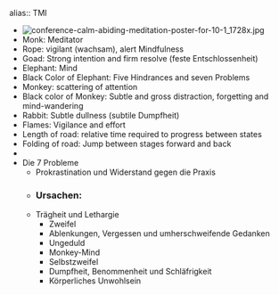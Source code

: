 alias:: TMI

- ![conference-calm-abiding-meditation-poster-for-10-1_1728x.jpg](../assets/conference-calm-abiding-meditation-poster-for-10-1_1728x_1653653203953_0.jpg)
- Monk: Meditator
- Rope: vigilant (wachsam), alert Mindfulness
- Goad: Strong intention and firm resolve (feste Entschlossenheit)
- Elephant: Mind
- Black Color of Elephant: Five Hindrances and seven Problems
- Monkey: scattering of attention
- Black color of Monkey: Subtle and gross distraction, forgetting and mind-wandering
- Rabbit: Subtle dullness (subtile Dumpfheit)
- Flames: Vigilance and effort
- Length of road: relative time required to progress between states
- Folding of road: Jump between stages forward and back
-
- Die 7 Probleme
	- Prokrastination und Widerstand gegen die Praxis
	- ### Ursachen:
	- Trägheit und Lethargie
		- Zweifel
		- Ablenkungen, Vergessen und umherschweifende Gedanken
		- Ungeduld
		- Monkey-Mind
		- Selbstzweifel
		- Dumpfheit, Benommenheit und Schläfrigkeit
		- Körperliches Unwohlsein
